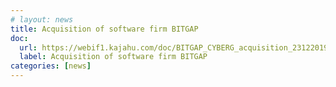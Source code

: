 ```yaml
---
# layout: news
title: Acquisition of software firm BITGAP
doc:
  url: https://webif1.kajahu.com/doc/BITGAP_CYBERG_acquisition_23122019.pdf
  label: Acquisition of software firm BITGAP
categories: [news]
---
```

